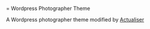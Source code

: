=  Wordpress Photographer Theme

A Wordpress photographer theme modified by [Actualiser](http://actualiser.co.za "Actualiser")
